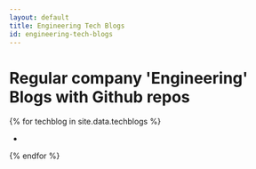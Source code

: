 ```yaml
---
layout: default
title: Engineering Tech Blogs
id: engineering-tech-blogs
---
```


# Regular company 'Engineering' Blogs with Github repos

{% for techblog in site.data.techblogs %}
* []()

{% endfor %}
